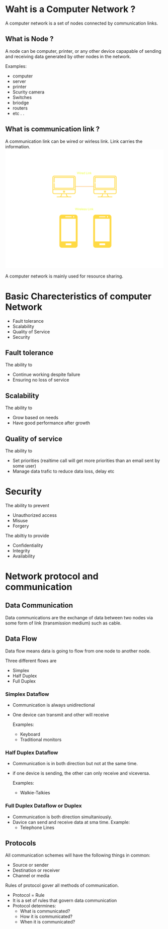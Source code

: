 # Waht is a Computer Network ?

A computer network is a set of nodes connected by communication links.

## What is Node ?

A node can be computer, printer, or any other device capapable of sending and receiving data generated by other nodes in the network.

Examples:

- computer
- server
- printer
- Scurity camera
- Switches
- briodge
- routers
- etc . .

## What is communication link ?

A communication link can be wired or wirless link. Link carries the information.
![wired-wireless](../assets/wired.svg)

A computer network is mainly used for resource sharing.

# Basic Charecteristics of computer Network

- Fault tolerance
- Scalability
- Quality of Service
- Security

## Fault tolerance

The ability to

- Continue working despite failure
- Ensuring no loss of service

## Scalability

The ability to

- Grow based on needs
- Have good performance after growth

## Quality of service

The ability to

- Set priorities (realtime call will get more priorities than an email sent by some user)
- Manage data trafic to reduce data loss, delay etc

# Security

The ability to prevent

- Unauthorized access
- Misuse
- Forgery

The abiltiy to provide

- Confidentiality
- Integrity
- Availability

# Network protocol and communication

## Data Communication

Data communications are the exchange of data between two nodes via some form of link (transmission medium) such as cable.

## Data Flow

Data flow means data is going to flow from one node to another node.

Three different flows are

- Simplex
- Half Duplex
- Full Duplex

### Simplex Dataflow

- Communication is always unidirectional
- One device can transmit and other will receive

  Examples:

  - Keyboard
  - Traditional monitors

### Half Duplex Dataflow

- Communication is in both direction but not at the same time.
- if one device is sending, the other can only receive and viceversa.

  Examples:

  - Walkie-Talkies

### Full Duplex Dataflow or Duplex

- Communication is both direction simultaniously.
- Davice can send and receive data at sma time.
  Example:
  - Telephone Lines

## Protocols

All communication schemes will have the following things in common:

- Source or sender
- Destination or receiver
- Channel or media

Rules of protocol gover all methods of communication.

- Protocol = Rule
- It is a set of rules that govern data communication
- Protocol determines:
  - What is communicated?
  - How it is communicated?
  - When it is communicated?
